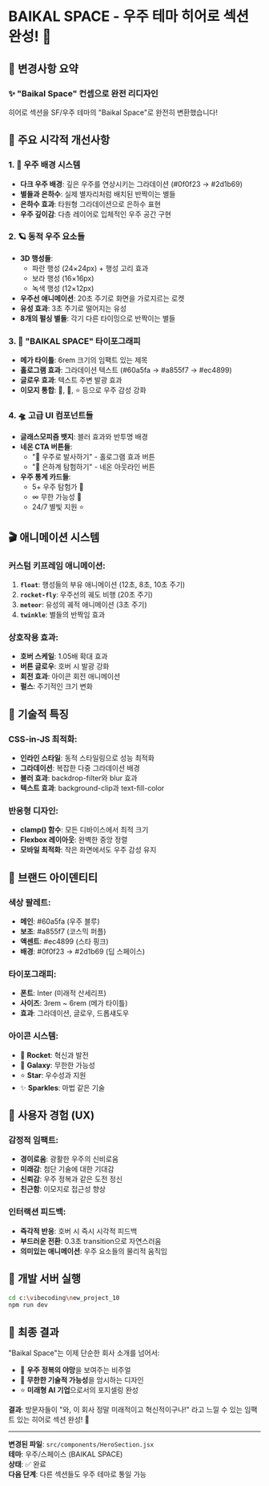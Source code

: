 # BAIKAL SPACE - 우주 테마 히어로 섹션 완성! 🚀

## 🌌 변경사항 요약

### ✨ "Baikal Space" 컨셉으로 완전 리디자인
히어로 섹션을 SF/우주 테마의 "Baikal Space"로 완전히 변환했습니다!

## 🎨 주요 시각적 개선사항

### 1. 🌙 우주 배경 시스템
- **다크 우주 배경**: 깊은 우주를 연상시키는 그라데이션 (#0f0f23 → #2d1b69)
- **별들과 은하수**: 실제 별자리처럼 배치된 반짝이는 별들
- **은하수 효과**: 타원형 그라데이션으로 은하수 표현
- **우주 깊이감**: 다층 레이어로 입체적인 우주 공간 구현

### 2. 🪐 동적 우주 요소들
- **3D 행성들**: 
  - 파란 행성 (24×24px) + 행성 고리 효과
  - 보라 행성 (16×16px) 
  - 녹색 행성 (12×12px)
- **우주선 애니메이션**: 20초 주기로 화면을 가로지르는 로켓
- **유성 효과**: 3초 주기로 떨어지는 유성
- **8개의 펄싱 별들**: 각기 다른 타이밍으로 반짝이는 별들

### 3. 🚀 "BAIKAL SPACE" 타이포그래피
- **메가 타이틀**: 6rem 크기의 임팩트 있는 제목
- **홀로그램 효과**: 그라데이션 텍스트 (#60a5fa → #a855f7 → #ec4899)
- **글로우 효과**: 텍스트 주변 발광 효과
- **이모지 통합**: 🚀, 🌌, ⭐ 등으로 우주 감성 강화

### 4. 🛸 고급 UI 컴포넌트들
- **글래스모피즘 뱃지**: 블러 효과와 반투명 배경
- **네온 CTA 버튼들**:
  - "🚀 우주로 발사하기" - 홀로그램 효과 버튼
  - "🌟 은하계 탐험하기" - 네온 아웃라인 버튼
- **우주 통계 카드들**:
  - 5+ 우주 탐험가 🚀
  - ∞ 무한 가능성 🌌
  - 24/7 별빛 지원 ⭐

## 🎬 애니메이션 시스템

### 커스텀 키프레임 애니메이션:
1. **`float`**: 행성들의 부유 애니메이션 (12초, 8초, 10초 주기)
2. **`rocket-fly`**: 우주선의 궤도 비행 (20초 주기)
3. **`meteor`**: 유성의 궤적 애니메이션 (3초 주기)
4. **`twinkle`**: 별들의 반짝임 효과

### 상호작용 효과:
- **호버 스케일**: 1.05배 확대 효과
- **버튼 글로우**: 호버 시 발광 강화
- **회전 효과**: 아이콘 회전 애니메이션
- **펄스**: 주기적인 크기 변화

## 🎯 기술적 특징

### CSS-in-JS 최적화:
- **인라인 스타일**: 동적 스타일링으로 성능 최적화
- **그라데이션**: 복잡한 다중 그라데이션 배경
- **블러 효과**: backdrop-filter와 blur 효과
- **텍스트 효과**: background-clip과 text-fill-color

### 반응형 디자인:
- **clamp() 함수**: 모든 디바이스에서 최적 크기
- **Flexbox 레이아웃**: 완벽한 중앙 정렬
- **모바일 최적화**: 작은 화면에서도 우주 감성 유지

## 🌟 브랜드 아이덴티티

### 색상 팔레트:
- **메인**: #60a5fa (우주 블루)
- **보조**: #a855f7 (코스믹 퍼플)
- **액센트**: #ec4899 (스타 핑크)
- **배경**: #0f0f23 → #2d1b69 (딥 스페이스)

### 타이포그래피:
- **폰트**: Inter (미래적 산세리프)
- **사이즈**: 3rem ~ 6rem (메가 타이틀)
- **효과**: 그라데이션, 글로우, 드롭섀도우

### 아이콘 시스템:
- 🚀 **Rocket**: 혁신과 발전
- 🌌 **Galaxy**: 무한한 가능성  
- ⭐ **Star**: 우수성과 지원
- ✨ **Sparkles**: 마법 같은 기술

## 📱 사용자 경험 (UX)

### 감정적 임팩트:
- **경이로움**: 광활한 우주의 신비로움
- **미래감**: 첨단 기술에 대한 기대감
- **신뢰감**: 우주 정복과 같은 도전 정신
- **친근함**: 이모지로 접근성 향상

### 인터랙션 피드백:
- **즉각적 반응**: 호버 시 즉시 시각적 피드백
- **부드러운 전환**: 0.3초 transition으로 자연스러움
- **의미있는 애니메이션**: 우주 요소들의 물리적 움직임

## 🔧 개발 서버 실행

```bash
cd c:\vibecoding\new_project_10
npm run dev
```

## 🎊 최종 결과

"Baikal Space"는 이제 단순한 회사 소개를 넘어서:
- 🚀 **우주 정복의 야망**을 보여주는 비주얼
- 🌌 **무한한 기술적 가능성**을 암시하는 디자인
- ⭐ **미래형 AI 기업**으로서의 포지셀링 완성

**결과**: 방문자들이 "와, 이 회사 정말 미래적이고 혁신적이구나!" 라고 느낄 수 있는 임팩트 있는 히어로 섹션 완성! 🌟

---

**변경된 파일**: `src/components/HeroSection.jsx`  
**테마**: 우주/스페이스 (BAIKAL SPACE)  
**상태**: ✅ 완료  
**다음 단계**: 다른 섹션들도 우주 테마로 통일 가능
